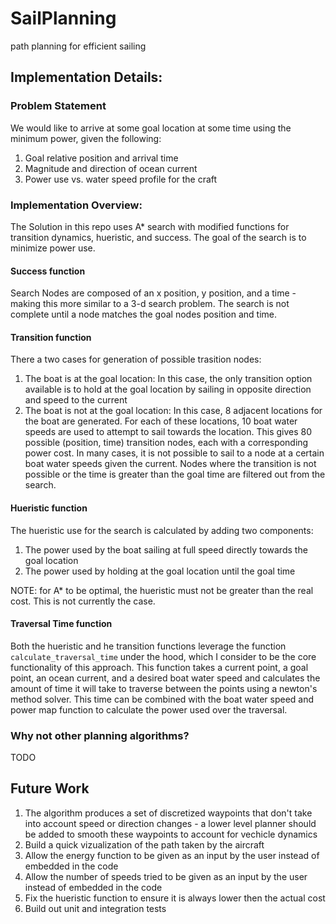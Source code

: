 # SailPlanning
path planning for efficient sailing 

## Implementation Details: 

### Problem Statement 
We would like to arrive at some goal location at some time using the minimum power, given the following:
1. Goal relative position and arrival time
1. Magnitude and direction of ocean current
1. Power use vs. water speed profile for the craft 

### Implementation Overview:
The Solution in this repo uses A* search with modified functions for transition dynamics, hueristic, and success. The goal of the search is to minimize power use. 

#### Success function
Search Nodes are composed of an x position, y position, and a time - making this more similar to a 3-d search problem. The search is not complete until a node matches the goal nodes position and time. 

#### Transition function
There a two cases for generation of possible trasition nodes:
1. The boat is at the goal location: In this case, the only transition option available is to hold at the goal location by sailing in opposite direction and speed to the current
2. The boat is not at the goal location: In this case, 8 adjacent locations for the boat are generated. For each of these locations, 10 boat water speeds are used to attempt to sail towards the location. This gives 80 possible (position, time) transition nodes, each with a corresponding power cost. In many cases, it is not possible to sail to a node at a certain boat water speeds given the current. Nodes where the transition is not possible or the time is greater than the goal time are filtered out from the search.

#### Hueristic function
The hueristic use for the search is calculated by adding two components:
1. The power used by the boat sailing at full speed directly towards the goal location
2. The power used by holding at the goal location until the goal time 

NOTE: for A* to be optimal, the hueristic must not be greater than the real cost. This is not currently the case. 

#### Traversal Time function
Both the hueristic and he transition functions leverage the function `calculate_traversal_time` under the hood, which I consider to be the core functionality of this approach. This function takes a current point, a goal point, an ocean current, and a desired boat water speed and calculates the amount of time it will take to traverse between the points using a newton's method solver. This time can be combined with the boat water speed and power map function to calculate the power used over the traversal.


### Why not other planning algorithms?
TODO 



## Future Work
1. The algorithm produces a set of discretized waypoints that don't take into account speed or direction changes - a lower level planner should be added to smooth these waypoints to account for vechicle dynamics
1. Build a quick vizualization of the path taken by the aircraft
1. Allow the energy function to be given as an input by the user instead of embedded in the code
1. Allow the number of speeds tried to be given as an input by the user instead of embedded in the code
1. Fix the hueristic function to ensure it is always lower then the actual cost
1. Build out unit and integration tests
